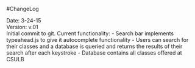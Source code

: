 #ChangeLog

Date:  3-24-15 <br>
Version: v.01     
  Initial commit to git. 
  Current functionality:
    - Search bar implements typeahead.js to give it autocomplete functionality
    - Users can search for their classes and a database is queried and returns the results of their search after each keystroke
    - Database contains all classes offered at CSULB

